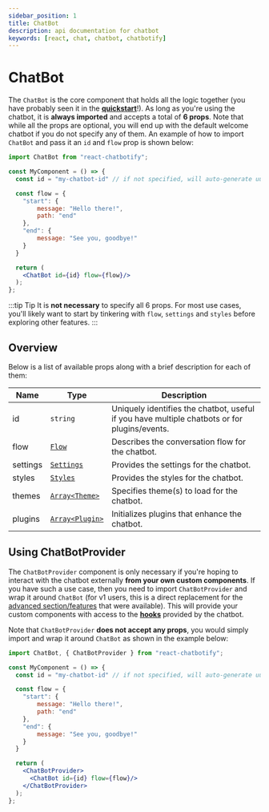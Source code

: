 ```yaml
---
sidebar_position: 1
title: ChatBot
description: api documentation for chatbot
keywords: [react, chat, chatbot, chatbotify]
---
```


# ChatBot

The `ChatBot` is the core component that holds all the logic together (you have probably seen it in the [**quickstart**](/docs/introduction/quickstart)!). As long as you're using the chatbot, it is **always imported** and accepts a total of **6 props**. Note that while all the props are optional, you will end up with the default welcome chatbot if you do not specify any of them. An example of how to import `ChatBot` and pass it an `id` and `flow` prop is shown below:

```jsx title=MyComponent.js
import ChatBot from "react-chatbotify";

const MyComponent = () => {
  const id = "my-chatbot-id" // if not specified, will auto-generate uuidv4

  const flow = {
    "start": {
        message: "Hello there!",
        path: "end"
    },
    "end": {
        message: "See you, goodbye!"
    }
  }

  return (
    <ChatBot id={id} flow={flow}/>
  );
};
```

:::tip Tip
It is **not necessary** to specify all 6 props. For most use cases, you'll likely want to start by tinkering with `flow`, `settings` and `styles` before exploring other features.
:::

## Overview

Below is a list of available props along with a brief description for each of them:

| Name      | Type              | Description                                                                 |
| --------- | ----------------- | --------------------------------------------------------------------------- |
| id      | `string`          | Uniquely identifies the chatbot, useful if you have multiple chatbots or for plugins/events. |
| flow    | [`Flow`](/docs/concepts/conversations#flow)            | Describes the conversation flow for the chatbot.                            |
| settings| [`Settings`](/docs/concepts/settings)        | Provides the settings for the chatbot.                                      |
| styles  | [`Styles`](/docs/concepts/styles)          | Provides the styles for the chatbot.                                        |
| themes  | [`Array<Theme>`](/docs/concepts/themes)    | Specifies theme(s) to load for the chatbot.                                 |
| plugins | [`Array<Plugin>`](/docs/plugins) | Initializes plugins that enhance the chatbot.                               |

## Using ChatBotProvider

The `ChatBotProvider` component is only necessary if you're hoping to interact with the chatbot externally **from your own custom components**. If you have such a use case, then you need to import `ChatBotProvider` and wrap it around `ChatBot` (for v1 users, this is a direct replacement for the [advanced section/features](https://react-chatbotify.com/legacy/v1/docs/api/bot_options#advance) that were available). This will provide your custom components with access to the [**hooks**](/docs/api/hooks) provided by the chatbot.

Note that `ChatBotProvider` **does not accept any props**, you would simply import and wrap it around `ChatBot` as shown in the example below:

```jsx title=MyComponent.js
import ChatBot, { ChatBotProvider } from "react-chatbotify";

const MyComponent = () => {
  const id = "my-chatbot-id" // if not specified, will auto-generate uuidv4

  const flow = {
    "start": {
        message: "Hello there!",
        path: "end"
    },
    "end": {
        message: "See you, goodbye!"
    }
  }

  return (
    <ChatBotProvider>
      <ChatBot id={id} flow={flow}/>
    </ChatBotProvider>
  );
};
```